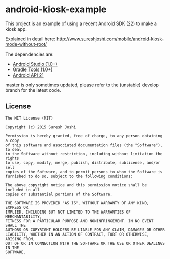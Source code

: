 # android-kiosk-example
This project is an example of using a recent Android SDK (22) to make a kiosk app.

Explained in detail here: http://www.sureshjoshi.com/mobile/android-kiosk-mode-without-root/

The dependencies are:

* [Android Studio (1.0+)](https://developer.android.com/tools/studio/index.html)
* [Gradle Tools (1.0+)](https://developer.android.com/tools/studio/index.html#build-system)
* [Android API 21](https://developer.android.com/about/versions/android-5.0.html)

master is only sometimes updated, please refer to the (unstable) develop branch for the latest code.

License
-------

	The MIT License (MIT)

	Copyright (c) 2015 Suresh Joshi

	Permission is hereby granted, free of charge, to any person obtaining a copy
	of this software and associated documentation files (the "Software"), to deal
	in the Software without restriction, including without limitation the rights
	to use, copy, modify, merge, publish, distribute, sublicense, and/or sell
	copies of the Software, and to permit persons to whom the Software is
	furnished to do so, subject to the following conditions:

	The above copyright notice and this permission notice shall be included in all
	copies or substantial portions of the Software.

	THE SOFTWARE IS PROVIDED "AS IS", WITHOUT WARRANTY OF ANY KIND, EXPRESS OR
	IMPLIED, INCLUDING BUT NOT LIMITED TO THE WARRANTIES OF MERCHANTABILITY,
	FITNESS FOR A PARTICULAR PURPOSE AND NONINFRINGEMENT. IN NO EVENT SHALL THE
	AUTHORS OR COPYRIGHT HOLDERS BE LIABLE FOR ANY CLAIM, DAMAGES OR OTHER
	LIABILITY, WHETHER IN AN ACTION OF CONTRACT, TORT OR OTHERWISE, ARISING FROM,
	OUT OF OR IN CONNECTION WITH THE SOFTWARE OR THE USE OR OTHER DEALINGS IN THE
	SOFTWARE.
